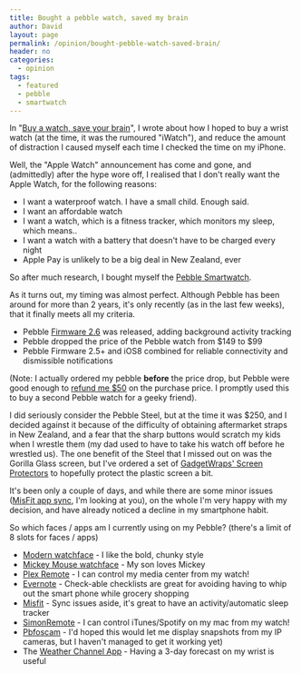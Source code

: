 ```yaml
---
title: Bought a pebble watch, saved my brain
author: David
layout: page
permalink: /opinion/bought-pebble-watch-saved-brain/
header: no
categories:
  - opinion
tags:
  - featured
  - pebble
  - smartwatch
---
```

In "[Buy a watch, save your brain][1]", I wrote about how I hoped to buy a wrist watch (at the time, it was the rumoured "iWatch"), and reduce the amount of distraction I caused myself each time I checked the time on my iPhone.

Well, the "Apple Watch" announcement has come and gone, and (admittedly) after the hype wore off, I realised that I don't really want the Apple Watch, for the following reasons:

  * I want a waterproof watch. I have a small child. Enough said.
  * I want an affordable watch
  * I want a watch, which is a fitness tracker, which monitors my sleep, which means..
  * I want a watch with a battery that doesn't have to be charged every night
  * Apple Pay is unlikely to be a big deal in New Zealand, ever

So after much research, I bought myself the [Pebble Smartwatch][2].

As it turns out, my timing was almost perfect. Although Pebble has been around for more than 2 years, it's only recently (as in the last few weeks), that it finally meets all my criteria.

  * Pebble [Firmware 2.6][3] was released, adding background activity tracking
  * Pebble dropped the price of the Pebble watch from $149 to $99
  * Pebble Firmware 2.5+ and iOS8 combined for reliable connectivity and dismissible notifications

(Note: I actually ordered my pebble **before** the price drop, but Pebble were good enough to [refund me $50][4] on the purchase price. I promptly used this to buy a second Pebble watch for a geeky friend).

I did seriously consider the Pebble Steel, but at the time it was $250, and I decided against it because of the difficulty of obtaining aftermarket straps in New Zealand, and a fear that the sharp buttons would scratch my kids when I wrestle them (my dad used to have to take his watch off before he wrestled us). The one benefit of the Steel that I missed out on was the Gorilla Glass screen, but I've ordered a set of [GadgetWraps' Screen Protectors][5] to hopefully protect the plastic screen a bit.

It's been only a couple of days, and while there are some minor issues ([MisFit app sync][6], I'm looking at you), on the whole I'm very happy with my decision, and have already noticed a decline in my smartphone habit.

So which faces / apps am I currently using on my Pebble? (there's a limit of 8 slots for faces / apps)

  * [Modern watchface][7] - I like the bold, chunky style
  * [Mickey Mouse watchface][8] - My son loves Mickey
  * [Plex Remote][9] - I can control my media center from my watch!
  * [Evernote][10] - Check-able checklists are great for avoiding having to whip out the smart phone while grocery shopping
  * [Misfit][11] - Sync issues aside, it's great to have an activity/automatic sleep tracker
  * [SimonRemote][12] - I can control iTunes/Spotify on my mac from my watch!
  * [Pbfoscam][13] - I'd hoped this would let me display snapshots from my IP cameras, but I haven't managed to get it working yet)
  * The [Weather Channel App][14] - Having a 3-day forecast on my wrist is useful

 [1]: https://www.funkypenguin.co.nz/opinion/buy-a-watch-save-your-brain/
 [2]: https://getpebble.com/
 [3]: http://www.reddit.com/r/pebble/comments/2hwl6u/firmware_26_released_featuring_background/
 [4]: http://www.reddit.com/r/pebble/comments/2hy7hj/pebble_support_refunded_me_50_off_my_150_pebble/
 [5]: http://www.gadgetwraps.com/devices/smart-watch/pebble-watch/original-pebble/full-screen-protector-pebble-watch-wrap.html
 [6]: http://www.reddit.com/r/pebble/comments/2ivusp/pebble_ios_update_for_misfit_syncing/
 [7]: http://www.mypebblefaces.com/apps/1486/1299/
 [8]: http://forums.getpebble.com/discussion/13251/watch-face-mickey-mouse-classic-vintage-watchface
 [9]: http://www.mypebblefaces.com/apps/1936/7371/
 [10]: https://apps.getpebble.com/applications/530d1e7be3375485fb0002f4
 [11]: https://apps.getpebble.com/applications/53a898a2cfee2a02c900006c
 [12]: https://apps.getpebble.com/applications/54166746ba06e4e0db000073
 [13]: http://forums.getpebble.com/discussion/12928/watchapp-pebble-foscam-watchapp-is-released/p1
 [14]: https://apps.getpebble.com/applications/53d9650e4b87266dc9000082
